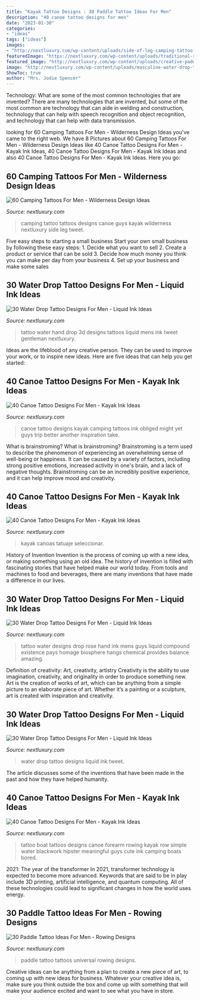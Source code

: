 ```yaml
---
title: "Kayak Tattoo Designs : 30 Paddle Tattoo Ideas For Men"
description: "40 canoe tattoo designs for men"
date: "2023-01-30"
categories:
- "ideas"
tags: ["ideas"]
images:
- "http://nextluxury.com/wp-content/uploads/side-of-leg-camping-tattoo-designs-for-guys.jpg"
featuredImage: "https://nextluxury.com/wp-content/uploads/traditional-remarkable-canoe-tattoos-for-males.jpg"
featured_image: "http://nextluxury.com/wp-content/uploads/creative-paddle-tattoos-for-guys.jpg"
image: "http://nextluxury.com/wp-content/uploads/masculine-water-drop-tattoos-for-men.jpg"
ShowToc: true
author: "Mrs. Jodie Spencer"
---
```



Technology: What are some of the most common technologies that are invented?
There are many technologies that are invented, but some of the most common are technology that can aide in welding and construction, technology that can help with speech recognition and object recognition, and technology that can help with data transmission.

	

		
looking for 60 Camping Tattoos For Men - Wilderness Design Ideas you've came to the right web. We have 8 Pictures about 60 Camping Tattoos For Men - Wilderness Design Ideas like 40 Canoe Tattoo Designs For Men - Kayak Ink Ideas, 40 Canoe Tattoo Designs For Men - Kayak Ink Ideas and also 40 Canoe Tattoo Designs For Men - Kayak Ink Ideas. Here you go:
		
    
## 60 Camping Tattoos For Men - Wilderness Design Ideas

<img loading=lazy src="http://nextluxury.com/wp-content/uploads/side-of-leg-camping-tattoo-designs-for-guys.jpg" onerror="this.onerror=null;this.src='https://tse3.mm.bing.net/th?id=OIP.paHTIYSDhVbS3Pv8Rkss7QHaIi&amp;pid=15.1';" alt="60 Camping Tattoos For Men - Wilderness Design Ideas">

_Source: nextluxury.com_

>camping tattoo tattoos designs canoe guys kayak wilderness nextluxury side leg tweet. 

	

Five easy steps to starting a small business
Start your own small business by following these easy steps: 1. Decide what you want to sell 2. Create a product or service that can be sold 3. Decide how much money you think you can make per day from your business 4. Set up your business and make some sales 
    
## 30 Water Drop Tattoo Designs For Men - Liquid Ink Ideas

<img loading=lazy src="http://nextluxury.com/wp-content/uploads/mens-water-drop-tattoo-design-inspiration-on-hand.jpg" onerror="this.onerror=null;this.src='https://tse3.mm.bing.net/th?id=OIP.gpjze4cCQ7DOOAMITP1BDQHaHa&amp;pid=15.1';" alt="30 Water Drop Tattoo Designs For Men - Liquid Ink Ideas">

_Source: nextluxury.com_

>tattoo water hand drop 3d designs tattoos liquid mens ink tweet gentleman nextluxury. 

	

Ideas are the lifeblood of any creative person. They can be used to improve your work, or to inspire new ideas. Here are five ideas that can help you get started: 

    
## 40 Canoe Tattoo Designs For Men - Kayak Ink Ideas

<img loading=lazy src="http://nextluxury.com/wp-content/uploads/incredible-canoe-tattoos-for-men.jpg" onerror="this.onerror=null;this.src='https://tse2.mm.bing.net/th?id=OIP.MzAleri6ujnGrvGEtxKM8AHaHa&amp;pid=15.1';" alt="40 Canoe Tattoo Designs For Men - Kayak Ink Ideas">

_Source: nextluxury.com_

>canoe tattoo designs kayak camping tattoos ink obliged might yet guys trip better another inspiration take. 

	

What is brainstroming?
What is brainstroming? Brainstroming is a term used to describe the phenomenon of experiencing an overwhelming sense of well-being or happiness. It can be caused by a variety of factors, including strong positive emotions, increased activity in one's brain, and a lack of negative thoughts. Brainstroming can be an incredibly positive experience, and it can help improve mood and creativity.

    
## 40 Canoe Tattoo Designs For Men - Kayak Ink Ideas

<img loading=lazy src="https://nextluxury.com/wp-content/uploads/traditional-remarkable-canoe-tattoos-for-males.jpg" onerror="this.onerror=null;this.src='https://tse2.mm.bing.net/th?id=OIP.WRbNyrsKv1MOAoB-ELwvZQHaHa&amp;pid=15.1';" alt="40 Canoe Tattoo Designs For Men - Kayak Ink Ideas">

_Source: nextluxury.com_

>kayak canoas tatuaje seleccionar. 

	

History of Invention
Invention is the process of coming up with a new idea, or making something using an old idea. The history of invention is filled with fascinating stories that have helped make our world today. From tools and machines to food and beverages, there are many inventions that have made a difference in our lives.

    
## 30 Water Drop Tattoo Designs For Men - Liquid Ink Ideas

<img loading=lazy src="http://nextluxury.com/wp-content/uploads/hand-rose-flower-water-drop-guys-tattoo-ideas.jpg" onerror="this.onerror=null;this.src='https://tse4.mm.bing.net/th?id=OIP.ooINYrc9tiODSY2qFQwxWAHaHa&amp;pid=15.1';" alt="30 Water Drop Tattoo Designs For Men - Liquid Ink Ideas">

_Source: nextluxury.com_

>tattoo water designs drop rose hand ink mens guys liquid compound existence pays homage biosphere hangs chemical provides balance amazing. 

	

Definition of creativity: Art, creativity, artistry
Creativity is the ability to use imagination, creativity, and originality in order to produce something new. Art is the creation of works of art, which can be anything from a simple picture to an elaborate piece of art. Whether it’s a painting or a sculpture, art is created with inspiration and creativity.

    
## 30 Water Drop Tattoo Designs For Men - Liquid Ink Ideas

<img loading=lazy src="http://nextluxury.com/wp-content/uploads/masculine-water-drop-tattoos-for-men.jpg" onerror="this.onerror=null;this.src='https://tse3.mm.bing.net/th?id=OIP.UO_2iuyrLRlTngoRNMb9cwHaFh&amp;pid=15.1';" alt="30 Water Drop Tattoo Designs For Men - Liquid Ink Ideas">

_Source: nextluxury.com_

>water drop tattoo designs liquid ink tweet. 

	

The article discusses some of the inventions that have been made in the past and how they have helped humanity.

    
## 40 Canoe Tattoo Designs For Men - Kayak Ink Ideas

<img loading=lazy src="http://nextluxury.com/wp-content/uploads/gentleman-with-small-simple-forearm-canoe-tattoo.jpg" onerror="this.onerror=null;this.src='https://tse4.mm.bing.net/th?id=OIP.xww-UaRkVzVtiYfH636RuAHaHa&amp;pid=15.1';" alt="40 Canoe Tattoo Designs For Men - Kayak Ink Ideas">

_Source: nextluxury.com_

>tattoo boat tattoos designs canoe forearm rowing kayak row simple water blackwork hipster meaningful guys cute ink camping boats bored. 

	

2021: The year of the transformer
In 2021, transformer technology is expected to become more advanced. Keywords that are said to be in play include 3D printing, artificial intelligence, and quantum computing. All of these technologies could lead to significant changes in how the world uses energy.

    
## 30 Paddle Tattoo Ideas For Men - Rowing Designs

<img loading=lazy src="http://nextluxury.com/wp-content/uploads/creative-paddle-tattoos-for-guys.jpg" onerror="this.onerror=null;this.src='https://tse2.mm.bing.net/th?id=OIP._M33EDsUXZk39RUTfB16PQHaHa&amp;pid=15.1';" alt="30 Paddle Tattoo Ideas For Men - Rowing Designs">

_Source: nextluxury.com_

>paddle tattoo tattoos universal rowing designs. 

	

Creative ideas can be anything from a plan to create a new piece of art, to coming up with new ideas for business. Whatever your creative idea is, make sure you think outside the box and come up with something that will make your audience excited and want to see what you have in store.

